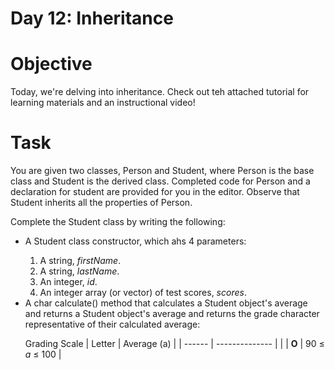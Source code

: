 # Day 12: Inheritance

# Objective
<p>
Today, we're delving into inheritance. Check out teh attached tutorial for learning materials and an instructional video!
</p>

# Task
<p>
You are given two classes, Person and Student, where Person is the base class and Student is the derived class. Completed code for Person and a declaration for student are provided for you in the editor. Observe that Student inherits all the properties of Person.
</p>
<p>
Complete the Student class by writing the following:
</p>
<ul>
<li>A Student class constructor, which ahs 4 parameters:</li>
<ol>
<li>A string, <i>firstName</i>.</li>
<li>A string, <i>lastName</i>.</li>
<li>An integer, <i>id</i>.</li>
<li>An integer array (or vector) of test scores, <i>scores</i>.</li>
</ol>
<li>A char calculate() method that calculates a Student object's average and returns a Student object's average and returns the grade character representative of their calculated average:</li>

   Grading Scale
| Letter | Average (a)    |
| ------ | -------------- |  |
| **O**  | 90 ≤ *a* ≤ 100 |
</ul>


